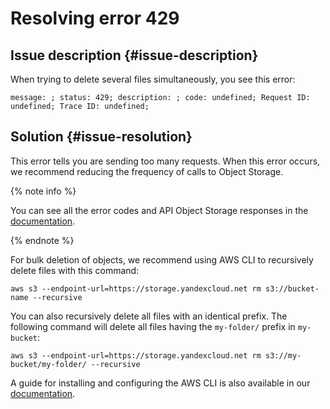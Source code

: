 # Resolving error 429


## Issue description {#issue-description}

When trying to delete several files simultaneously, you see this error:
```
message: ; status: 429; description: ; code: undefined; Request ID: undefined; Trace ID: undefined;
```
## Solution {#issue-resolution}

This error tells you are sending too many requests. When this error occurs, we recommend reducing the frequency of calls to Object Storage.

{% note info %}

You can see all the error codes and API Object Storage responses in the [documentation](../../../storage/s3/api-ref/response-codes).

{% endnote %}

For bulk deletion of objects, we recommend using AWS CLI to recursively delete files with this command:

```
aws s3 --endpoint-url=https://storage.yandexcloud.net rm s3://bucket-name --recursive
```

You can also recursively delete all files with an identical prefix. The following command will delete all files having the `my-folder/` prefix in `my-bucket`:

```
aws s3 --endpoint-url=https://storage.yandexcloud.net rm s3://my-bucket/my-folder/ --recursive
```

A guide for installing and configuring the AWS CLI is also available in our [documentation](../../../storage/tools/aws-cli.md).
